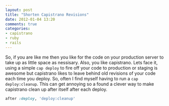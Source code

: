 ```yaml
---
layout: post
title: "Shorten Capistrano Revisions"
date: 2012-01-04 13:20
comments: true
categories: 
- capistrano
- ruby
- rails
---
```


So, if you are like me then you like for the code on your production server to take up as little space as nessisary. Also, you like capistrano.
Lets face it, using a simple `cap deploy` to fire off your code to production or staging is awesome but capistrano likes to leave behind old
revisions of your code each time you deploy. So, often I find myself having to run a `cap deploy:cleanup`. This can get annoying so a found a 
clever way to make capistrano clean up after itself after each deploy.

~~~ ruby
after :deploy, 'deploy:cleanup'
~~~

